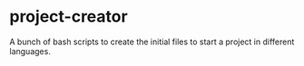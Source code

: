 # project-creator
A bunch of bash scripts to create the initial files to start a project in different languages.
